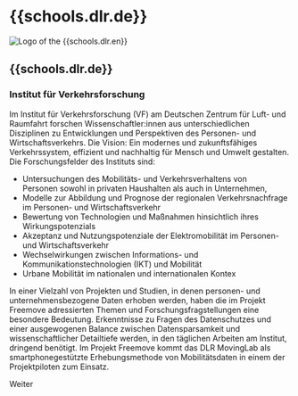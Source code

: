 <div id="dlr" class="component-school">

# {{schools.dlr.de}}

<div>

![Logo of the {{schools.dlr.en}}]({{schools.dlr.logo}})

<div>

## {{schools.dlr.de}}
### Institut für Verkehrsforschung

</div>

</div>

Im Institut für Verkehrsforschung (VF) am Deutschen Zentrum für Luft- und Raumfahrt forschen Wissenschaftler:innen aus unterschiedlichen Disziplinen zu Entwicklungen und Perspektiven des Personen- und Wirtschaftsverkehrs. Die Vision: Ein modernes und zukunftsfähiges Verkehrssystem, effizient und nachhaltig für Mensch und Umwelt gestalten. Die Forschungsfelder des Instituts sind:
- Untersuchungen des Mobilitäts- und Verkehrsverhaltens von Personen sowohl in privaten Haushalten als auch in Unternehmen,
- Modelle zur Abbildung und Prognose der regionalen Verkehrsnachfrage im Personen- und Wirtschaftsverkehr
- Bewertung von Technologien und Maßnahmen hinsichtlich ihres Wirkungspotenzials
- Akzeptanz und Nutzungspotenziale der Elektromobilität im Personen- und Wirtschaftsverkehr
- Wechselwirkungen zwischen Informations- und Kommunikationstechnologien (IKT) und Mobilität
- Urbane Mobilität im nationalen und internationalen Kontex

In einer Vielzahl von Projekten und Studien, in denen personen- und unternehmensbezogene Daten erhoben werden, haben die im Projekt Freemove adressierten Themen und Forschungsfragstellungen eine besondere Bedeutung. Erkenntnisse zu Fragen des Datenschutzes und einer ausgewogenen Balance zwischen Datensparsamkeit und wissenschaftlicher Detailtiefe werden, in den täglichen Arbeiten am Institut, dringend benötigt. Im Projekt Freemove kommt das DLR MovingLab als smartphonegestützte Erhebungsmethode von Mobilitätsdaten in einem der Projektpiloten zum Einsatz. 

<div class="justify-end my-0">
    <a href="/partners/udk" class="border border-green text-green text-xl py-1 px-4 cursor-pointer hover:bg-green hover:text-white" style="text-decoration: none;">Weiter</a>
</div>

</div>
